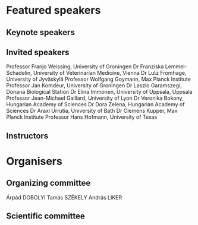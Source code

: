 # Featured speakers

## Keynote speakers


## Invited speakers

Professor Franjo Weissing, University of Groningen
Dr Franziska Lemmel-Schadelin, University of Veterinarian Medicine, Vienna
Dr Lutz Fromhage, University of Jyväskylä
Professor Wolfgang Goymann, Max Planck Institute
Professor Jan Komdeur, University of Groningen
Dr Laszlo Garamszegi, Donana Biological Station
Dr Elina Immonen, University of Uppsala, Uppsala
Professor Jean-Michael Gaillard, University of Lyon
Dr Veronika Bokony, Hungarian Academy of Sciences
Dr Dora Zelena, Hungarian Academy of Sciences
Dr Araxi Urrutia, University of Bath
Dr Clemens Kupper, Max Planck Institute
Professor Hans Hofmann, University of Texas

## Instructors


# Organisers


## Organizing committee

Árpád DOBOLYI
Tamás SZÉKELY
András LIKER

## Scientific committee

